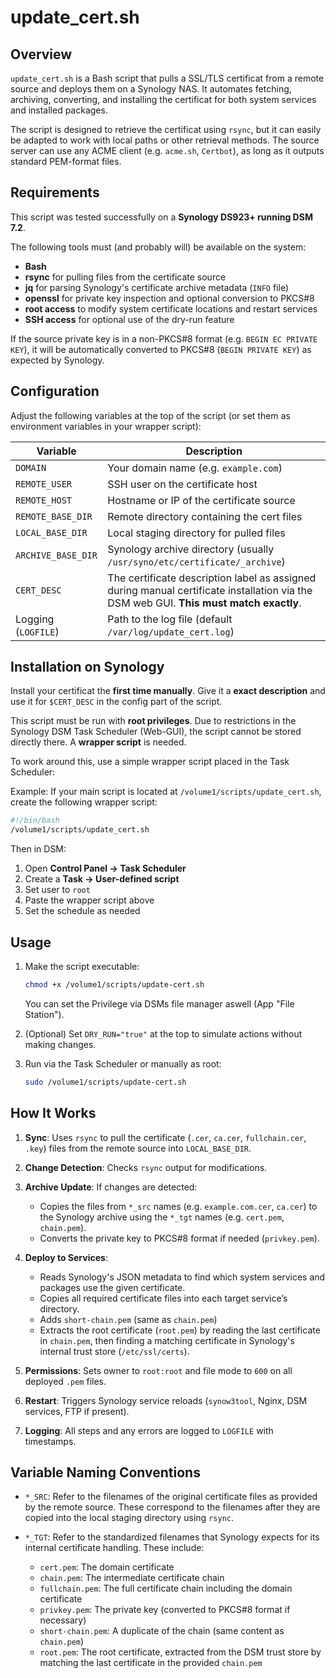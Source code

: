 # update\_cert.sh

## Overview

`update_cert.sh` is a Bash script that pulls a SSL/TLS certificat from a remote source and deploys them on a Synology NAS. It automates fetching, archiving, converting, and installing the certificat for both system services and installed packages.

The script is designed to retrieve the certificat using `rsync`, but it can easily be adapted to work with local paths or other retrieval methods. The source server can use any ACME client (e.g. `acme.sh`, `Certbot`), as long as it outputs standard PEM-format files.

## Requirements

This script was tested successfully on a **Synology DS923+ running DSM 7.2**.

The following tools must (and probably will) be available on the system:

* **Bash**
* **rsync** for pulling files from the certificate source
* **jq** for parsing Synology's certificate archive metadata (`INFO` file)
* **openssl** for private key inspection and optional conversion to PKCS#8
* **root access** to modify system certificate locations and restart services
* **SSH access** for optional use of the dry-run feature

If the source private key is in a non-PKCS#8 format (e.g. `BEGIN EC PRIVATE KEY`), it will be automatically converted to PKCS#8 (`BEGIN PRIVATE KEY`) as expected by Synology.

## Configuration

Adjust the following variables at the top of the script (or set them as environment variables in your wrapper script):

| Variable            | Description                                                                                                                            |
| ------------------- | -------------------------------------------------------------------------------------------------------------------------------------- |
| `DOMAIN`            | Your domain name (e.g. `example.com`)                                                                                                  |
| `REMOTE_USER`       | SSH user on the certificate host                                                                                                       |
| `REMOTE_HOST`       | Hostname or IP of the certificate source                                                                                               |
| `REMOTE_BASE_DIR`   | Remote directory containing the cert files                                                                                             |
| `LOCAL_BASE_DIR`    | Local staging directory for pulled files                                                                                               |
| `ARCHIVE_BASE_DIR`  | Synology archive directory (usually `/usr/syno/etc/certificate/_archive`)                                                              |
| `CERT_DESC`         | The certificate description label as assigned during manual certificate installation via the DSM web GUI. **This must match exactly**. |
| Logging (`LOGFILE`) | Path to the log file (default `/var/log/update_cert.log`)                                                                             |

## Installation on Synology

Install your certificat the **first time manually**. Give it a **exact description** and use it for `$CERT_DESC` in the config part of the script.

This script must be run with **root privileges**. Due to restrictions in the Synology DSM Task Scheduler (Web-GUI), the script cannot be stored directly there. A **wrapper script** is needed.

To work around this, use a simple wrapper script placed in the Task Scheduler:

Example: If your main script is located at `/volume1/scripts/update_cert.sh`, create the following wrapper script:

```bash
#!/bin/bash
/volume1/scripts/update_cert.sh
```

Then in DSM:

1. Open **Control Panel → Task Scheduler**
2. Create a **Task → User-defined script**
3. Set user to `root`
4. Paste the wrapper script above
5. Set the schedule as needed

## Usage

1. Make the script executable:

   ```bash
   chmod +x /volume1/scripts/update-cert.sh
   ```
   You can set the Privilege via DSMs file manager aswell (App "File Station").
2. (Optional) Set `DRY_RUN="true"` at the top to simulate actions without making changes.
3. Run via the Task Scheduler or manually as root:

   ```bash
   sudo /volume1/scripts/update-cert.sh
   ```

## How It Works

1. **Sync**: Uses `rsync` to pull the certificate (`.cer`, `ca.cer`, `fullchain.cer`, `.key`) files from the remote source into `LOCAL_BASE_DIR`.
2. **Change Detection**: Checks `rsync` output for modifications.
3. **Archive Update**: If changes are detected:

   * Copies the files from `*_src` names (e.g. `example.com.cer`, `ca.cer`) to the Synology archive using the `*_tgt` names (e.g. `cert.pem`, `chain.pem`).
   * Converts the private key to PKCS#8 format if needed (`privkey.pem`).
4. **Deploy to Services**:

   * Reads Synology's JSON metadata to find which system services and packages use the given certificate.
   * Copies all required certificate files into each target service’s directory.
   * Adds `short-chain.pem` (same as `chain.pem`)
   * Extracts the root certificate (`root.pem`) by reading the last certificate in `chain.pem`, then finding a matching certificate in Synology's internal trust store (`/etc/ssl/certs`).
5. **Permissions**: Sets owner to `root:root` and file mode to `600` on all deployed `.pem` files.
6. **Restart**: Triggers Synology service reloads (`synow3tool`, Nginx, DSM services, FTP if present).
7. **Logging**: All steps and any errors are logged to `LOGFILE` with timestamps.

## Variable Naming Conventions

* `*_SRC`: Refer to the filenames of the original certificate files as provided by the remote source. These correspond to the filenames after they are copied into the local staging directory using `rsync`.
* `*_TGT`: Refer to the standardized filenames that Synology expects for its internal certificate handling. These include:

  * `cert.pem`: The domain certificate
  * `chain.pem`: The intermediate certificate chain
  * `fullchain.pem`: The full certificate chain including the domain certificate
  * `privkey.pem`: The private key (converted to PKCS#8 format if necessary)
  * `short-chain.pem`: A duplicate of the chain (same content as `chain.pem`)
  * `root.pem`: The root certificate, extracted from the DSM trust store by matching the last certificate in the provided `chain.pem`
